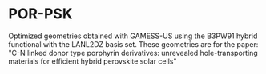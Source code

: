 # POR-PSK
Optimized geometries obtained with GAMESS-US using the B3PW91 hybrid functional with the LANL2DZ basis set.
These geometries are for the paper: "C-N linked donor type porphyrin derivatives: unrevealed hole-transporting materials for efficient hybrid perovskite solar cells"

